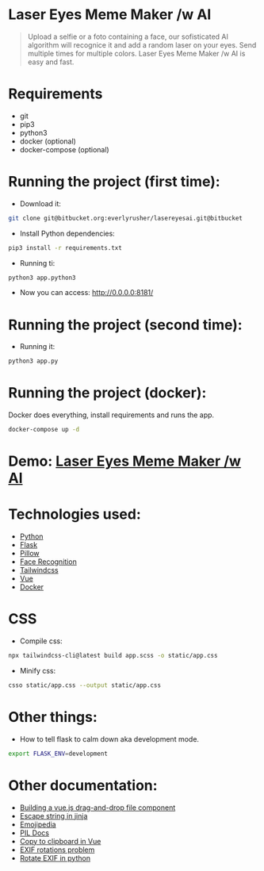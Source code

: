 # Laser Eyes Meme Maker /w AI

> Upload a selfie or a foto containing a face, our sofisticated AI algorithm will recognice it and add a random laser on your eyes. Send multiple times for multiple colors. Laser Eyes Meme Maker /w AI is easy and fast.

# Requirements
- git
- pip3
- python3
- docker (optional)
- docker-compose (optional)

# Running the project (first time):
- Download it:
```sh
git clone git@bitbucket.org:everlyrusher/lasereyesai.git@bitbucket
```

- Install Python dependencies:
```sh
pip3 install -r requirements.txt
```

- Running ti:
```sh
python3 app.python3
```

- Now you can access: http://0.0.0.0:8181/

# Running the project (second time):
- Running it:
```sh
python3 app.py
```

# Running the project (docker):
Docker does everything, install requirements and runs the app.
```sh
docker-compose up -d
```

# Demo: [Laser Eyes Meme Maker /w AI](https://lasereyes.everlyrusher.com/)

# Technologies used:
- [Python](https://www.python.org/)
- [Flask](https://flask.palletsprojects.com/en/1.1.x/)
- [Pillow](https://python-pillow.org/)
- [Face Recognition](https://github.com/ageitgey/face_recognition)
- [Tailwindcss](https://tailwindcss.com/)
- [Vue](https://vuejs.org/)
- [Docker](https://www.docker.com/)

# CSS
- Compile css:
```sh
npx tailwindcss-cli@latest build app.scss -o static/app.css
```

- Minify css:
```sh
csso static/app.css --output static/app.css
```

# Other things:
- How to tell flask to calm down aka development mode.
```sh
export FLASK_ENV=development
```

# Other documentation:
- [Building a vue.js drag-and-drop file component](https://stenvdb.be/articles/building-a-vuejs-drag-and-drop-file-component)
- [Escape string in jinja](https://jinja.palletsprojects.com/en/2.11.x/templates/#escaping)
- [Emojipedia](https://emojipedia.org/sparkles/)
- [PIL Docs](https://pillow.readthedocs.io/en/stable/reference/Image.html)
- [Copy to clipboard in Vue](https://daily-dev-tips.com/posts/vanilla-javascript-copy-text-to-clipboard-with-clipboard-api/)
- [EXIF rotations problem](https://github.com/ageitgey/face_recognition/wiki/Common-Errors#issue-its-not-detecting-faces-in-my-very-simple-image-i-took-with-my-iphone--android-phone)
- [Rotate EXIF in python](https://stackoverflow.com/questions/13872331/rotating-an-image-with-orientation-specified-in-exif-using-python-without-pil-in)
